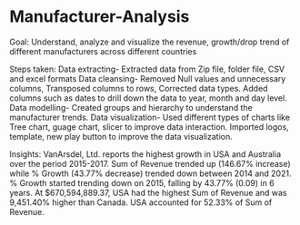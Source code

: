 # Manufacturer-Analysis

Goal:
Understand, analyze and visualize the revenue, growth/drop trend of different manufacturers across different countries

Steps taken:
Data extracting- Extracted data from Zip file, folder file, CSV and excel formats
Data cleansing- Removed Null values and unnecessary columns, Transposed columns to rows, Corrected data types.
                Added columns such as dates to drill down the data to year, month and day level.
Data modelling- Created groups and hierarchy to understand the manufacturer trends.
Data visualization- Used different types of charts like Tree chart, guage chart, slicer to improve data interaction.
                    Imported logos, template, new play button to improve the data visualization.

Insights: VanArsdel, Ltd. reports the highest growth in USA and Australia over the period 2015-2017. 
          Sum of Revenue trended up (146.67% increase) while % Growth (43.77% decrease) trended down between 2014 and 2021.
          ﻿% Growth started trending down on 2015, falling by 43.77% (0.09) in 6 years.
          ﻿At $670,594,889.37, USA had the highest Sum of Revenue and was 9,451.40% higher than Canada.
          USA accounted for 52.33% of Sum of Revenue. 
